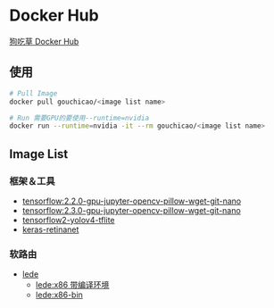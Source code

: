 # Docker Hub
[狗吃草 Docker Hub](https://hub.docker.com/u/gouchicao)

## 使用
```bash
# Pull Image
docker pull gouchicao/<image list name>

# Run 需要GPU的要使用--runtime=nvidia
docker run --runtime=nvidia -it --rm gouchicao/<image list name>
```

## Image List

### 框架＆工具
* [tensorflow:2.2.0-gpu-jupyter-opencv-pillow-wget-git-nano](dockerfile/tensorflow2.2.0-gpu-jupyter-opencv4-pillow-wget-curl-git-nano)
* [tensorflow:2.3.0-gpu-jupyter-opencv-pillow-wget-git-nano](dockerfile/tensorflow2.3.0-gpu-jupyter-opencv4-pillow-wget-curl-git-nano)
* [tensorflow2-yolov4-tflite](dockerfile/tensorflow2-yolov4-tflite)
* [keras-retinanet](keras-retinanet/Dockerfile)

### 软路由
* [lede](dockerfile/openwrt-lede)
    * [lede:x86 带编译环境](dockerfile/openwrt-lede-x86)
    * [lede:x86-bin](dockerfile/openwrt-lede-x86-bin)
